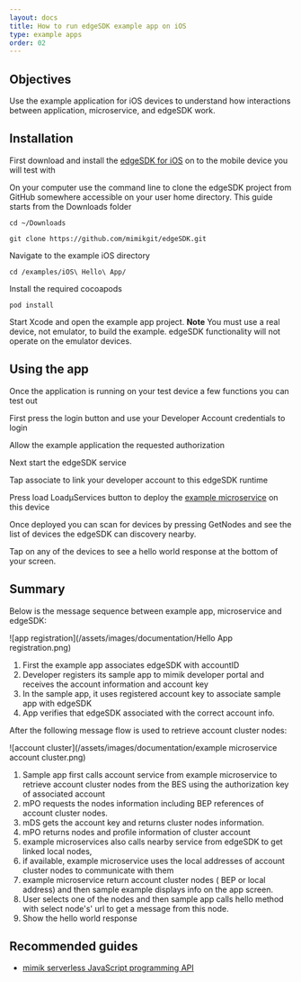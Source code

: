 ```yaml
---
layout: docs
title: How to run edgeSDK example app on iOS
type: example apps
order: 02
---
```


## Objectives

Use the example application for iOS devices to understand how interactions between application, microservice, and edgeSDK work.

## Installation

First download and install the [edgeSDK for iOS](/docs/1.2.0/installation/ios.html) on to the mobile device you will test with

On your computer use the command line to clone the edgeSDK project from GitHub somewhere accessible on your user home directory. This guide starts from the Downloads folder

```cd ~/Downloads```

```git clone https://github.com/mimikgit/edgeSDK.git```

Navigate to the example iOS directory

```cd /examples/iOS\ Hello\ App/```

Install the required cocoapods

```pod install```

Start Xcode and open the example app project. **Note** You must use a real device, not emulator, to build the example. edgeSDK functionality will not operate on the emulator devices.

## Using the app

Once the application is running on your test device a few functions you can test out

First press the login button and use your Developer Account credentials to login

Allow the example application the requested authorization

Next start the edgeSDK service

Tap associate to link your developer account to this edgeSDK runtime

Press load Load&mu;Services button to deploy the [example microservice](/docs/1.2.0/microservices/how-to-deploy-example-microservice.html) on this device

Once deployed you can scan for devices by pressing GetNodes and see the list of devices the edgeSDK can discovery nearby.

Tap on any of the devices to see a hello world response at the bottom of your screen.

## Summary

Below is the message sequence between example app, microservice and edgeSDK:

![app registration](/assets/images/documentation/Hello App registration.png)

1. First the example app associates edgeSDK with accountID
1. Developer registers its sample app to mimik developer portal and receives the account information and account key
1. In the sample app, it uses registered account key to associate sample app with edgeSDK 
1. App verifies that edgeSDK associated with the correct account info.

After  the following message flow is used to retrieve account cluster nodes:

![account cluster](/assets/images/documentation/example microservice account cluster.png)

1. Sample app first calls account service from example microservice to retrieve account cluster nodes from the BES using the authorization key of associated account
1. mPO requests the nodes information  including BEP references of account cluster nodes.
1. mDS gets the account key and returns cluster nodes information.
1. mPO returns nodes and profile information of cluster account
1. example microservices also calls nearby service from edgeSDK to get linked local nodes,
1. if available, example microservice uses the local addresses of account cluster nodes to communicate with them
1. example microservice return account cluster nodes ( BEP or local address)  and then sample example displays info on the app screen.
1. User selects one of the nodes and then sample app calls hello method with select node's' url to get a message from this node.
1. Show the hello world response

## Recommended guides

- [mimik serverless JavaScript programming API](/docs/1.2.0/resources/how-to-use-mimik-serverless-javascript-programming-api.html)